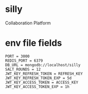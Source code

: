 # silly
Collaboration Platform


# env file fields

    PORT = 3000
    REDIS_PORT = 6379
    DB_URL = mongodb://localhost/silly
    SALT_ROUNDS = 12
    JWT_KEY_REFRESH_TOKEN = REFRESH_KEY
    JWT_KEY_REFRESH_TOKEN_EXP = 5d
    JWT_KEY_ACCESS_TOKEN = ACCESS_KEY
    JWT_KEY_ACCESS_TOKEN_EXP = 1h